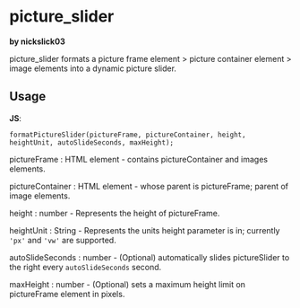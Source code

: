 # picture_slider

**by nickslick03**

picture_slider formats a picture frame element > picture container element > image elements into a dynamic picture slider.

## Usage

**JS**:

```
formatPictureSlider(pictureFrame, pictureContainer, height, heightUnit, autoSlideSeconds, maxHeight);
```

pictureFrame : HTML element - contains pictureContainer and images elements.

pictureContainer : HTML element - whose parent is pictureFrame; parent of image elements.

height : number - Represents the height of pictureFrame.

heightUnit : String - Represents the units height parameter is in; currently ``'px'`` and ``'vw'`` are supported.

autoSlideSeconds : number - (Optional) automatically slides pictureSlider to the right every ``autoSlideSeconds`` second.

maxHeight : number - (Optional) sets a maximum height limit on pictureFrame element in pixels.











